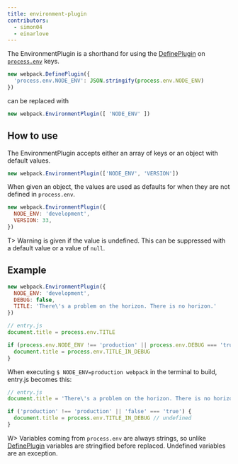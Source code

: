 ```yaml
---
title: environment-plugin
contributors:
  - simon04
  - einarlove
---
```


The EnvironmentPlugin is a shorthand for using the [DefinePlugin](/plugins/define-plugin) on [`process.env`](https://nodejs.org/api/process.html#process_process_env) keys.
```js
new webpack.DefinePlugin({
  'process.env.NODE_ENV': JSON.stringify(process.env.NODE_ENV)
})
```
can be replaced with
```js
new webpack.EnvironmentPlugin([ 'NODE_ENV' ])
```


## How to use
The EnvironmentPlugin accepts either an array of keys or an object with default values.

```js
new webpack.EnvironmentPlugin(['NODE_ENV', 'VERSION'])
```

When given an object, the values are used as defaults for when they are not defined in `process.env`.

```js
new webpack.EnvironmentPlugin({
  NODE_ENV: 'development',
  VERSION: 33,
})
```

T> Warning is given if the value is undefined. This can be suppressed with a default value or a value of `null`.

## Example

```js
new webpack.EnvironmentPlugin({
  NODE_ENV: 'development',
  DEBUG: false,
  TITLE: 'There\'s a problem on the horizon. There is no horizon.'
})
```

```js
// entry.js
document.title = process.env.TITLE

if (process.env.NODE_ENV !== 'production' || process.env.DEBUG === 'true') {
  document.title = process.env.TITLE_IN_DEBUG
}
```

When executing `$ NODE_ENV=production webpack` in the terminal to build, entry.js becomes this:

```js
// entry.js
document.title = 'There\'s a problem on the horizon. There is no horizon.'

if ('production' !== 'production' || 'false' === 'true') {
  document.title = process.env.TITLE_IN_DEBUG // undefined
}
```

W> Variables coming from `process.env` are always strings, so unlike [DefinePlugin](/plugins/define-plugin) variables are stringified before replaced. Undefined variables are an exception.
